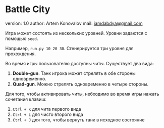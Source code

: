 # Battle City

version: 1.0
author: Artem Konovalov
mail: iamdabdya@gmail.com


Игра может состоять из нескольких уровней. Уровни задаются с помощью ``seed``.

Например, ``run.py 10 20 30``. Сгенерируется три уровня для прохождения.

Во время игры пользователю доступны читы. Существует два вида:
1. **Double-gun**. Танк игрока может стрелять в обе стороны одновременно.
2. **Quad-gun**. Можно стрелять одновременно в четыре стороны.

Для того, чтобы активировать читы, небходимо во время игры нажать сочетания клавиш:
1. ```Ctrl + K``` для чита первого вида
2. ```Ctrl + L``` для чисто второго вида
3. ```Ctrl + J``` для того, чтобы вернуть танк в исходное состояние